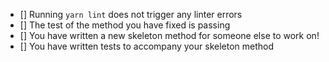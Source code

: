 <!-- Make sure these boxes are checked before submitting this pull request! Thank you!! -->
<!-- To check the boxes, simply replace "[]" with "[x] -->

- [] Running `yarn lint` does not trigger any linter errors
- [] The test of the method you have fixed is passing
- [] You have written a new skeleton method for someone else to work on!
- [] You have written tests to accompany your skeleton method